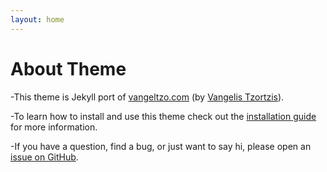 ```yaml
---
layout: home
---
```

# About Theme		

-This theme is Jekyll port of [vangeltzo.com](http://vangeltzo.com/) (by [Vangelis Tzortzis](https://github.com/srekoble)).

-To learn how to install and use this theme check out the [installation guide](http://taylantatli.me/Halve/halve-theme/) for more information.

-If you have a question, find a bug, or just want to say hi, please open an [issue on GitHub](https://github.com/TaylanTatli/Halve/issues/new).
